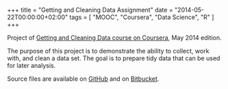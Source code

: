 +++
title     = "Getting and Cleaning Data Assignment"
date      = "2014-05-22T00:00:00+02:00"
tags      = [ "MOOC", "Coursera", "Data Science", "R" ]
+++

Project of [Getting and Cleaning Data course on Coursera](https://www.coursera.org/course/getdata),
May 2014 edition.

The purpose of this project is to demonstrate the ability to collect, work with, and clean a data set.
The goal is to prepare tidy data that can be used for later analysis.

<!--more-->
Source files are available on
[GitHub](https://github.com/maurotrb/getting-cleaning-data-2014-project "getting-cleaning-data-2014-project on github")
and on
[Bitbucket](https://bitbucket.org/maurotrb/getting-cleaning-data-2014-project "getting-cleaning-data-2014-project on bitbucket").
